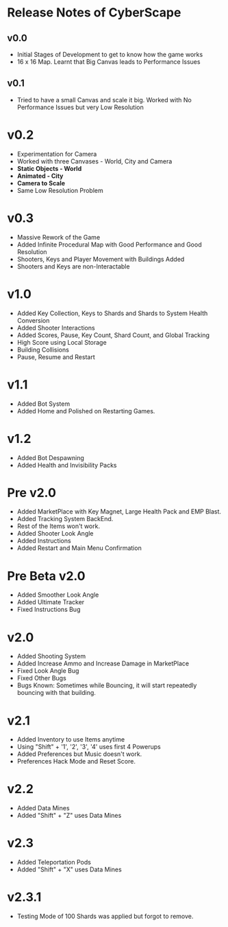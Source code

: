 # Release Notes of CyberScape

## v0.0
* Initial Stages of Development to get to know how the game works
* 16 x 16 Map. Learnt that Big Canvas leads to Performance Issues

## v0.1
* Tried to have a small Canvas and scale it big. Worked with No Performance Issues but very Low Resolution

# v0.2
* Experimentation for Camera
* Worked with three Canvases - World, City and Camera
* **Static Objects - World**
* **Animated - City**
* **Camera to Scale**
* Same Low Resolution Problem

# v0.3
* Massive Rework of the Game
* Added Infinite Procedural Map with Good Performance and Good Resolution
* Shooters, Keys and Player Movement with Buildings Added
* Shooters and Keys are non-Interactable

# v1.0
* Added Key Collection, Keys to Shards and Shards to System Health Conversion
* Added Shooter Interactions
* Added Scores, Pause, Key Count, Shard Count, and Global Tracking
* High Score using Local Storage
* Building Collisions
* Pause, Resume and Restart

# v1.1
* Added Bot System
* Added Home and Polished on Restarting Games.

# v1.2
* Added Bot Despawning
* Added Health and Invisibility Packs

# Pre v2.0
* Added MarketPlace with Key Magnet, Large Health Pack and EMP Blast.
* Added Tracking System BackEnd.
* Rest of the Items won't work.
* Added Shooter Look Angle
* Added Instructions
* Added Restart and Main Menu Confirmation

# Pre Beta v2.0
* Added Smoother Look Angle
* Added Ultimate Tracker
* Fixed Instructions Bug

# v2.0
* Added Shooting System
* Added Increase Ammo and Increase Damage in MarketPlace
* Fixed Look Angle Bug
* Fixed Other Bugs
* Bugs Known: Sometimes while Bouncing, it will start repeatedly bouncing with that building.

# v2.1
* Added Inventory to use Items anytime
* Using "Shift" + '1', '2', '3', '4' uses first 4 Powerups
* Added Preferences but Music doesn't work.
* Preferences Hack Mode and Reset Score.

# v2.2
* Added Data Mines
* Added "Shift" + "Z" uses Data Mines

# v2.3
* Added Teleportation Pods
* Added "Shift" + "X" uses Data Mines

# v2.3.1
* Testing Mode of 100 Shards was applied but forgot to remove.